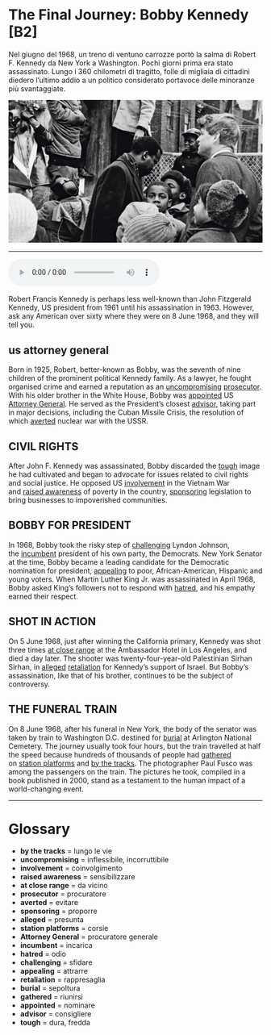 # The Final Journey: Bobby Kennedy   [B2]

Nel giugno del 1968, un treno di ventuno carrozze portò la salma di Robert F. Kennedy da New York a Washington. Pochi giorni prima era stato assassinato. Lungo i 360 chilometri di tragitto, folle di migliaia di cittadini diedero l’ultimo addio a un politico considerato portavoce delle minoranze più svantaggiate.

![](The%20Final%20Journey%20Bobby%20Kennedy.jpg)

--------------

<div>
<audio controls autoplay>
    <source src="https://raw.githubusercontent.com/dartie/knowledge-base/main/English/SpeakUp/2023-01/The%20Final%20Journey%20Bobby%20Kennedy.mp3" type="audio/mpeg">
</audio>
</div>


Robert Francis Kennedy is perhaps less well-known than John Fitzgerald Kennedy, US president from 1961 until his assassination in 1963. However, ask any American over sixty where they were on 8 June 1968, and they will tell you. 

## us attorney general
Born in 1925, Robert, better-known as Bobby, was the seventh of nine children of the prominent political Kennedy family. As a lawyer, he fought organised crime and earned a reputation as an [uncompromising](## "inflessibile, incorruttibile") [prosecutor](## "procuratore"). With his older brother in the White House, Bobby was [appointed](## "nominare") US [Attorney General](## "procuratore generale"). He served as the President’s closest [advisor](## "consigliere"), taking part in major decisions, including the Cuban Missile Crisis, the resolution of which [averted](## "evitare") nuclear war with the USSR.

## CIVIL RIGHTS
After John F. Kennedy was assassinated, Bobby discarded the [tough](## "dura, fredda") image he had cultivated and began to advocate for issues related to civil rights and social justice. He opposed US [involvement](## "coinvolgimento") in the Vietnam War and [raised awareness](## "sensibilizzare") of poverty in the country, [sponsoring](## "proporre") legislation to bring businesses to impoverished communities. 

## BOBBY FOR PRESIDENT
In 1968, Bobby took the risky step of [challenging](## "sfidare") Lyndon Johnson, the [incumbent](## "incarica") president of his own party, the Democrats. New York Senator at the time, Bobby became a leading candidate for the Democratic nomination for president, [appealing](## "attrarre") to poor, African-American, Hispanic and young voters. When Martin Luther King Jr. was assassinated in April 1968, Bobby asked King’s followers not to respond with [hatred](## "odio"), and his empathy earned their respect. 

## SHOT IN ACTION
On 5 June 1968, just after winning the California primary, Kennedy was shot three times [at close range](## "da vicino") at the Ambassador Hotel in Los Angeles, and died a day later. The shooter was twenty-four-year-old Palestinian Sirhan Sirhan, in [alleged](## "presunta") [retaliation](## "rappresaglia") for Kennedy’s support of Israel. But Bobby’s assassination, like that of his brother, continues to be the subject of controversy.

## THE FUNERAL TRAIN
On 8 June 1968, after his funeral in New York, the body of the senator was taken by train to Washington D.C. destined for [burial](## "sepoltura") at Arlington National Cemetery. The journey usually took four hours, but the train travelled at half the speed because hundreds of thousands of people had [gathered](## "riunirsi") on [station platforms](## "corsie") and [by the tracks](## "lungo le vie"). The photographer Paul Fusco was among the passengers on the train. The pictures he took, compiled in a book published in 2000, stand as a testament to the human impact of a world-changing event.

--------------

<div style = "display:block; clear:both; page-break-after:always;"></div>

# Glossary
* **by the tracks** = lungo le vie
* **uncompromising** = inflessibile, incorruttibile
* **involvement** = coinvolgimento
* **raised awareness** = sensibilizzare
* **at close range** = da vicino
* **prosecutor** = procuratore
* **averted** = evitare
* **sponsoring** = proporre
* **alleged** = presunta
* **station platforms** = corsie
* **Attorney General** = procuratore generale
* **incumbent** = incarica
* **hatred** = odio
* **challenging** = sfidare
* **appealing** = attrarre
* **retaliation** = rappresaglia
* **burial** = sepoltura
* **gathered** = riunirsi
* **appointed** = nominare
* **advisor** = consigliere
* **tough** = dura, fredda
